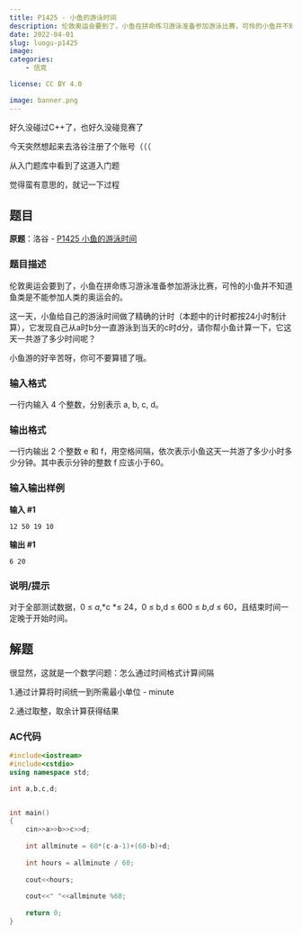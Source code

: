```yaml
---
title: P1425 - 小鱼的游泳时间
description: 伦敦奥运会要到了，小鱼在拼命练习游泳准备参加游泳比赛，可怜的小鱼并不知道鱼类是不能参加人类的奥运会的。
date: 2022-04-01
slug: luogu-p1425
image: 
categories:
    - 信竞

license: CC BY 4.0

image: banner.png
---
```


好久没碰过C++了，也好久没碰竞赛了

今天突然想起来去洛谷注册了个账号（（（

从入门题库中看到了这道入门题

觉得蛮有意思的，就记一下过程

## 题目

 **原题**：洛谷 - [P1425 小鱼的游泳时间](https://www.luogu.com.cn/problem/P1425)

### 题目描述

伦敦奥运会要到了，小鱼在拼命练习游泳准备参加游泳比赛，可怜的小鱼并不知道鱼类是不能参加人类的奥运会的。

这一天，小鱼给自己的游泳时间做了精确的计时（本题中的计时都按24小时制计算），它发现自己从a时b分一直游泳到当天的c时d分，请你帮小鱼计算一下，它这天一共游了多少时间呢？

小鱼游的好辛苦呀，你可不要算错了哦。

### 输入格式

一行内输入 4 个整数，分别表示 a, b, c, d。

### 输出格式

一行内输出 2 个整数 e 和 f，用空格间隔，依次表示小鱼这天一共游了多少小时多少分钟。其中表示分钟的整数 f 应该小于60。

### 输入输出样例

**输入 #1**

```
12 50 19 10
```

**输出 #1**

```
6 20
```

### 说明/提示

对于全部测试数据，0 ≤ *a*,*c *≤ 24，0 ≤ b,d ≤ 600 ≤ *b*,*d* ≤ 60，且结束时间一定晚于开始时间。

## 解题

很显然，这就是一个数学问题：怎么通过时间格式计算间隔

1.通过计算将时间统一到所需最小单位 - minute

2.通过取整，取余计算获得结果

### AC代码

```c++
#include<iostream>
#include<cstdio>
using namespace std;

int a,b,c,d;


int main()
{
	cin>>a>>b>>c>>d;
	
	int allminute = 60*(c-a-1)+(60-b)+d;
	
	int hours = allminute / 60;
	
	cout<<hours;
	
	cout<<" "<<allminute %60;
	
	return 0;
} 
```

